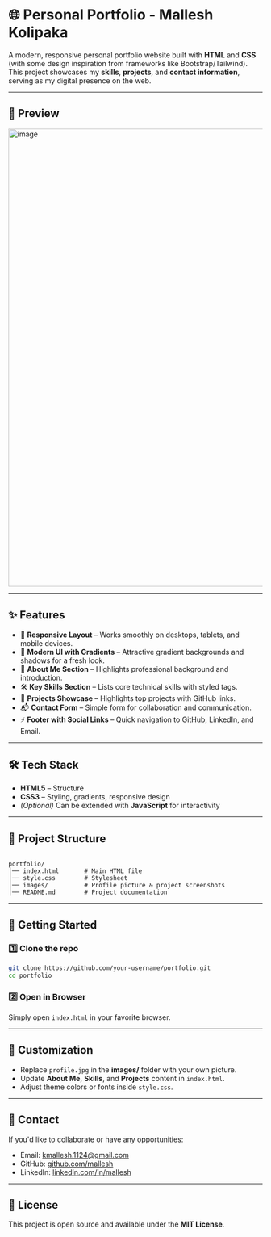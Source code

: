 # 🌐 Personal Portfolio - Mallesh Kolipaka

A modern, responsive personal portfolio website built with **HTML** and **CSS** (with some design inspiration from frameworks like Bootstrap/Tailwind).  
This project showcases my **skills**, **projects**, and **contact information**, serving as my digital presence on the web.

---

## 📸 Preview
<img width="632" height="907" alt="image" src="https://github.com/user-attachments/assets/3b252f83-d4a5-4bec-96d6-ec49bd59f374" />

---

## ✨ Features
- 📌 **Responsive Layout** – Works smoothly on desktops, tablets, and mobile devices.  
- 🎨 **Modern UI with Gradients** – Attractive gradient backgrounds and shadows for a fresh look.  
- 👤 **About Me Section** – Highlights professional background and introduction.  
- 🛠️ **Key Skills Section** – Lists core technical skills with styled tags.  
- 💼 **Projects Showcase** – Highlights top projects with GitHub links.  
- 📬 **Contact Form** – Simple form for collaboration and communication.  
- ⚡ **Footer with Social Links** – Quick navigation to GitHub, LinkedIn, and Email.  

---

## 🛠️ Tech Stack
- **HTML5** – Structure  
- **CSS3** – Styling, gradients, responsive design  
- *(Optional)* Can be extended with **JavaScript** for interactivity  

---

## 📂 Project Structure
```

portfolio/
│── index.html       # Main HTML file
│── style.css        # Stylesheet
│── images/          # Profile picture & project screenshots
│── README.md        # Project documentation

````

---

## 🚀 Getting Started

### 1️⃣ Clone the repo
```bash
git clone https://github.com/your-username/portfolio.git
cd portfolio
````

### 2️⃣ Open in Browser

Simply open `index.html` in your favorite browser.

---

## 📌 Customization

* Replace `profile.jpg` in the **images/** folder with your own picture.
* Update **About Me**, **Skills**, and **Projects** content in `index.html`.
* Adjust theme colors or fonts inside `style.css`.

---

## 📧 Contact

If you'd like to collaborate or have any opportunities:

* Email: [kmallesh.1124@gmail.com](mailto:kmallesh.1124@gmail.com)
* GitHub: [github.com/mallesh](https://github.com/mallesh)
* LinkedIn: [linkedin.com/in/mallesh](https://linkedin.com/in/mallesh)

---

## 📝 License

This project is open source and available under the **MIT License**.




